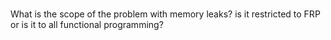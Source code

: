 # 

What is the scope of the problem with memory leaks? 
is it restricted to FRP or is it to all functional programming?

